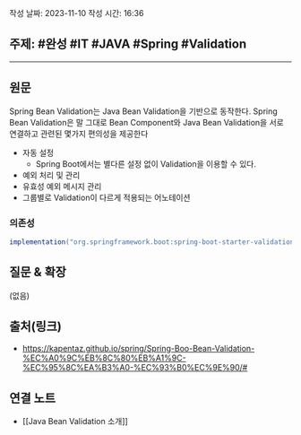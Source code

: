 작성 날짜: 2023-11-10
작성 시간: 16:36

## 주제: #완성  #IT #JAVA #Spring #Validation 

----
## 원문

Spring Bean Validation는 Java Bean Validation을 기반으로 동작한다.  Spring Bean Validation은 말 그대로 Bean Component와 Java Bean Validation을 서로 연결하고 관련된 몇가지 편의성을 제공한다

- 자동 설정
	- Spring Boot에서는 별다른 설정 없이 Validation을 이용할 수 있다.
- 예외 처리 및 관리
- 유효성 예외 메시지 관리
- 그룹별로 Validation이 다르게 적용되는 어노테이션

### 의존성

```groovy
implementation("org.springframework.boot:spring-boot-starter-validation")  
```

## 질문 & 확장

(없음)

## 출처(링크)
- https://kapentaz.github.io/spring/Spring-Boo-Bean-Validation-%EC%A0%9C%EB%8C%80%EB%A1%9C-%EC%95%8C%EA%B3%A0-%EC%93%B0%EC%9E%90/#

## 연결 노트
- [[Java Bean Validation 소개]]









